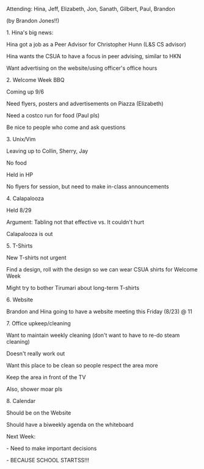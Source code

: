 Attending: Hina, Jeff, Elizabeth, Jon, Sanath, Gilbert, Paul, Brandon

(by Brandon Jones!!)

1\. Hina\'s big news:

Hina got a job as a Peer Advisor for Christopher Hunn (L&S CS advisor)

Hina wants the CSUA to have a focus in peer advising, similar to HKN

Want advertising on the website/using officer\'s office hours

2\. Welcome Week BBQ

Coming up 9/6

Need flyers, posters and advertisements on Piazza (Elizabeth)

Need a costco run for food (Paul pls)

Be nice to people who come and ask questions

3\. Unix/Vim

Leaving up to Collin, Sherry, Jay

No food

Held in HP

No flyers for session, but need to make in-class announcements

4\. Calapalooza

Held 8/29

Argument: Tabling not that effective vs. It couldn\'t hurt

Calapalooza is out

5\. T-Shirts

New T-shirts not urgent

Find a design, roll with the design so we can wear CSUA shirts for
Welcome Week

Might try to bother Tirumari about long-term T-shirts

6\. Website

Brandon and Hina going to have a website meeting this Friday (8/23) @ 11

7\. Office upkeep/cleaning

Want to maintain weekly cleaning (don\'t want to have to re-do steam
cleaning)

Doesn\'t really work out

Want this place to be clean so people respect the area more

Keep the area in front of the TV

Also, shower moar pls

8\. Calendar

Should be on the Website

Should have a biweekly agenda on the whiteboard

Next Week:

\- Need to make important decisions

\- BECAUSE SCHOOL STARTSS!!!
